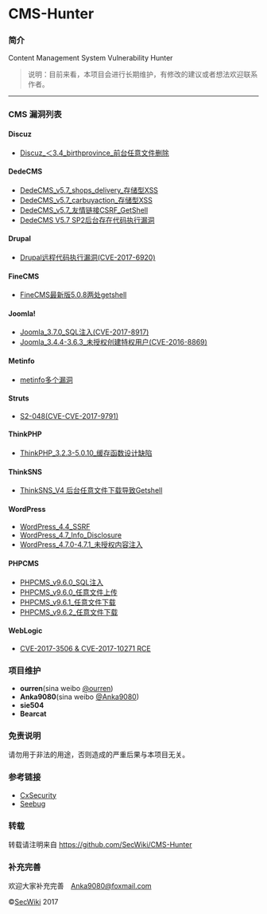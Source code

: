 # CMS-Hunter

### 简介

Content Management System Vulnerability Hunter

> 说明：目前来看，本项目会进行长期维护，有修改的建议或者想法欢迎联系作者。

***

### CMS 漏洞列表



#### Discuz

- [Discuz_＜3.4_birthprovince_前台任意文件删除](Discuz/Discuz_＜3.4_birthprovince_前台任意文件删除)

#### DedeCMS

- [DedeCMS_v5.7_shops_delivery_存储型XSS](DedeCMS/DedeCMS_v5.7_shops_delivery_存储型XSS)
- [DedeCMS_v5.7_carbuyaction_存储型XSS](DedeCMS/DedeCMS_v5.7_carbuyaction_存储型XSS)
- [DedeCMS_v5.7_友情链接CSRF_GetShell](DedeCMS/DedeCMS_v5.7_友情链接CSRF_GetShell)
- [DedeCMS V5.7 SP2后台存在代码执行漏洞](/DedeCMS/DedeCMS%20V5.7%20SP2后台存在代码执行漏洞)

#### Drupal

- [Drupal远程代码执行漏洞(CVE-2017-6920)](Drupal/Drupal远程代码执行漏洞(CVE-2017-6920))

#### FineCMS
- [FineCMS最新版5.0.8两处getshell](https://github.com/SecWiki/CMS-Hunter/tree/master/FineCMS/FineCMS%E6%9C%80%E6%96%B0%E7%89%885.0.8%E4%B8%A4%E5%A4%84getshell)

#### Joomla!
- [Joomla_3.7.0_SQL注入(CVE-2017-8917)](Joomla/Joomla_3.7.0_SQL注入(CVE-2017-8917))
- [Joomla_3.4.4-3.6.3_未授权创建特权用户(CVE-2016-8869)](Joomla/Joomla_3.4.4-3.6.3_未授权创建特权用户(CVE-2016-8869))

#### Metinfo

- [metinfo多个漏洞](/Metinfo/MetInfo%20V5.1.7)

#### Struts

- [S2-048(CVE-CVE-2017-9791)](Struts/S2-048(CVE-CVE-2017-9791))

#### ThinkPHP

- [ThinkPHP_3.2.3-5.0.10_缓存函数设计缺陷](ThinkPHP/ThinkPHP_3.2.3-5.0.10_缓存函数设计缺陷)

#### ThinkSNS

- [ThinkSNS_V4 后台任意文件下载导致Getshell](/ThinkSNS/ThinkSNS_V4)

#### WordPress
- [WordPress_4.4_SSRF](WordPress/WordPress_4.4_SSRF)
- [WordPress_4.7_Info_Disclosure](WordPress/WordPress_4.7_Info_Disclosure)
- [WordPress_4.7.0-4.7.1_未授权内容注入](WordPress/WordPress_4.7.0-4.7.1_未授权内容注入)

#### PHPCMS
- [PHPCMS_v9.6.0_SQL注入](PHPCMS/PHPCMS_v9.6.0_SQL注入)
- [PHPCMS_v9.6.0_任意文件上传](PHPCMS/PHPCMS_v9.6.0_任意文件上传)
- [PHPCMS_v9.6.1_任意文件下载](PHPCMS/PHPCMS_v9.6.1_任意文件下载)
- [PHPCMS_v9.6.2_任意文件下载](PHPCMS/PHPCMS_v9.6.2_任意文件下载)

#### WebLogic

- [CVE-2017-3506 & CVE-2017-10271 RCE](https://github.com/SecWiki/CMS-Hunter/tree/master/WebLogic/CVE-2017-3506%20%26%20CVE-2017-10271)



### 项目维护

+ **ourren**(sina weibo <a href="http://weibo.com/codesec">@ourren</a>)
+ **Anka9080**(sina weibo <a href="http://weibo.com/anka9080">@Anka9080</a>)
+  **sie504** 
+  **Bearcat**

### 免责说明

请勿用于非法的用途，否则造成的严重后果与本项目无关。

### 参考链接

- [CxSecurity](https://cxsecurity.com)
- [Seebug](https://www.seebug.org/)

### 转载

转载请注明来自 https://github.com/SecWiki/CMS-Hunter

### 补充完善

欢迎大家补充完善　[Anka9080@foxmail.com](Anka9080@foxmail.com)

&copy;<a href="https://www.sec-wiki.com" target="_blank">SecWiki</a> 2017
